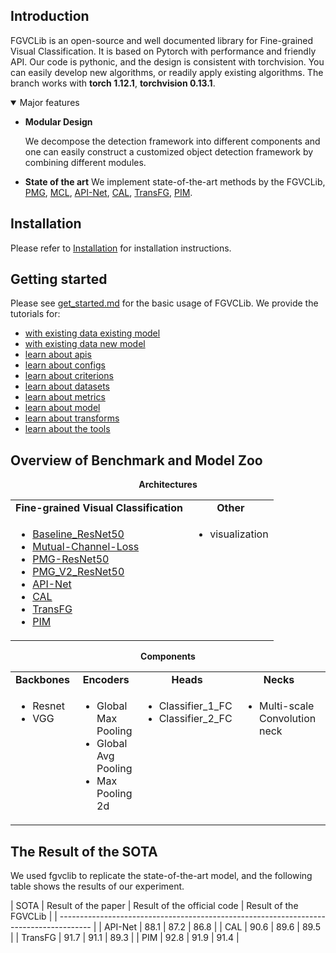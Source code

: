 ## Introduction

FGVCLib is an open-source and well documented library for Fine-grained Visual Classification. It is based on Pytorch with performance and friendly API. Our code is pythonic, and the design is consistent with torchvision. You can easily develop new algorithms, or readily apply existing algorithms.
The branch works with **torch 1.12.1**, **torchvision 0.13.1**.

<details open>
<summary>Major features</summary>

- **Modular Design**

  We decompose the detection framework into different components and one can easily construct a customized object detection framework by combining different modules.

- **State of the art**
  We implement state-of-the-art methods by the FGVCLib, [PMG](https://arxiv.org/abs/2003.03836v3), [MCL](https://arxiv.org/abs/2002.04264), [API-Net](https://arxiv.org/abs/2002.10191), [CAL](https://ieeexplore.ieee.org/document/9710619), [TransFG](https://ieeexplore.ieee.org/document/9710619), [PIM](https://arxiv.org/abs/2202.03822). 


## Installation

Please refer to [Installation](https://pris-cv-fgvclib.readthedocs.io/en/latest/get_started.html) for installation instructions.

## Getting started 

Please see [get_started.md](https://pris-cv-fgvclib.readthedocs.io/en/latest/get_started.html) for the basic usage of FGVCLib. We provide the tutorials for:

- [with existing data existing model](https://pris-cv-fgvclib.readthedocs.io/en/latest/1_exist_data_model.html)
- [with existing data new model](https://pris-cv-fgvclib.readthedocs.io/en/latest/2_exist_data_new_model.html)
- [learn about apis](https://pris-cv-fgvclib.readthedocs.io/en/latest/tutorials/tutorial1_apis.html)
- [learn about configs](https://pris-cv-fgvclib.readthedocs.io/en/latest/tutorials/tutorial2_configs.html)
- [learn about criterions](https://pris-cv-fgvclib.readthedocs.io/en/latest/tutorials/tutorial3_criterions.html)
- [learn about datasets](https://pris-cv-fgvclib.readthedocs.io/en/latest/tutorials/tutorial4_datasets.html)
- [learn about metrics](https://pris-cv-fgvclib.readthedocs.io/en/latest/tutorials/tutorial5_metrics.html)
- [learn about model](https://pris-cv-fgvclib.readthedocs.io/en/latest/tutorials/tutorial6_model.html)
- [learn about transforms](https://pris-cv-fgvclib.readthedocs.io/en/latest/tutorials/tutorial7_transform.html)
- [learn about the tools](https://pris-cv-fgvclib.readthedocs.io/en/latest/useful_tools.html)


</details>

## Overview of Benchmark and Model Zoo

<div align="center">
  <b>Architectures</b>
</div>
<table align="center">
  <tbody>
    <tr align="center" valign="bottom">
      <td>
        <b>Fine-grained Visual Classification</b>
      </td>
      <td>
        <b>Other</b>
      </td>
    </tr>
    <tr valign="top">
      <td>
        <ul>
            <li><a href="configs/resnet">Baseline_ResNet50</a></li>
            <li><a href="configs/mutual_channel_loss">Mutual-Channel-Loss</a></li>
            <li><a href="configs/progressive_multi_granularity_learning">PMG-ResNet50</a></li>
            <li><a href="configs/progressive_multi_granularity_learning">PMG_V2_ResNet50</a></li>
            <li><a href="configs/">API-Net</a></li>
            <li><a href="configs/">CAL</a></li>
            <li><a href="configs/">TransFG</a></li>
            <li><a href="configs/">PIM</a></li>
      </ul>  
      </td>
      <td>
        <ul>
            <li>visualization</li>
      </ul>  
      </td>
    </tr>
  </tbody>
</table>

<div align="center">
  <b>Components</b>
</div>
<table align="center">
  <tbody>
    <tr align="center" valign="bottom">
      <td>
        <b>Backbones</b>
      </td>
      <td>
        <b>Encoders</b>
      </td>
      <td>
        <b>Heads</b>
      </td>
      <td>
        <b>Necks</b>
      </td>
      <td>
        <b>Sotas</b>
      </td>
    </tr>
    <tr valign="top">
      <td>
        <ul>
            <li>Resnet</li>
            <li>VGG</li>
      </ul>  
      </td>
      <td>
        <ul>
            <li>Global Max Pooling</li>
            <li>Global Avg Pooling</li>
            <li>Max Pooling 2d</li>
      </ul>  
      </td>
      <td>
        <ul>
            <li>Classifier_1_FC</li>
            <li>Classifier_2_FC</li>
      </ul>  
      </td>
      <td>
        <ul>
            <li>Multi-scale Convolution neck</li>
      </ul>  
      </td>
      <td>
        <ul>
            <li>Baseline_ResNet50</li>
            <li><a href="configs/mutual_channel_loss/README.md">Mutual-Channel-Loss</a></li>
            <li><a href="configs/progressive_multi_granularity_learning/README.md">PMG-ResNet50</a></li>
            <li>PMG_V2_ResNet50</li>
            <li><a href="configs/">API-Net</a></li>
            <li><a href="configs/">CAL</a></li>
            <li><a href="configs/">TransFG</a></li>
            <li><a href="configs/">PIM</a></li>
      </ul>  
      </td>
    </tr>
  </tbody>
</table>

## The Result of the SOTA
We used fgvclib to replicate the state-of-the-art model, and the following table shows the results of our experiment. 

| SOTA       | Result of the paper | Result of the official code | Result of the FGVCLib |
| -------------------------------------------------------------------------------------- |
| API-Net    |        88.1         |            87.2             |         86.8          |
| CAL        |        90.6         |            89.6             |         89.5          |
| TransFG    |        91.7         |            91.1             |         89.3          |
| PIM        |        92.8         |            91.9             |         91.4          |